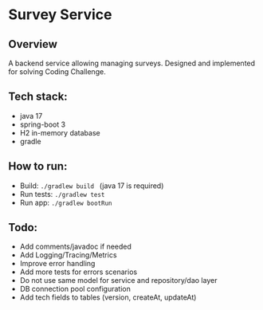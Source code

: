 # Survey Service

## Overview 
A backend service allowing managing surveys.
Designed and implemented for solving Coding Challenge.

## Tech stack:
- java 17
- spring-boot 3
- H2 in-memory database
- gradle

## How to run:
- Build: ```./gradlew build ``` (java 17 is required)
- Run tests: ```./gradlew test ``` 
- Run app: ```./gradlew bootRun ```

## Todo:
- Add comments/javadoc if needed
- Add Logging/Tracing/Metrics
- Improve error handling
- Add more tests for errors scenarios
- Do not use same model for service and repository/dao layer
- DB connection pool configuration
- Add tech fields to tables (version, createAt, updateAt)